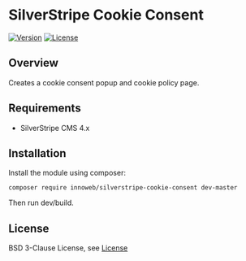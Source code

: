 # SilverStripe Cookie Consent

[![Version](http://img.shields.io/packagist/v/innoweb/silverstripe-cookie-consent.svg?style=flat-square)](https://packagist.org/packages/innoweb/silverstripe-cookie-consent)
[![License](http://img.shields.io/packagist/l/innoweb/silverstripe-cookie-consent.svg?style=flat-square)](license.md)

## Overview

Creates a cookie consent popup and cookie policy page. 

## Requirements

* SilverStripe CMS 4.x

## Installation

Install the module using composer:
```
composer require innoweb/silverstripe-cookie-consent dev-master
```

Then run dev/build.

## License

BSD 3-Clause License, see [License](license.md)
